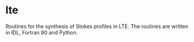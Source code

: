 lte
===

Routines for the synthesis of Stokes profiles in LTE. The routines are
written in IDL, Fortran 90 and Python.
